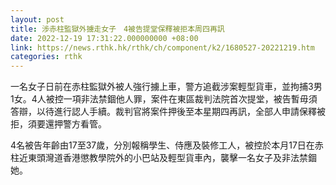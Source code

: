```yaml
---
layout: post
title: 涉赤柱監獄外擄走女子　4被告提堂保釋被拒本周四再訊
date: 2022-12-19 17:31:22.000000000 +08:00
link: https://news.rthk.hk/rthk/ch/component/k2/1680527-20221219.htm
categories: rthk
---
```


一名女子日前在赤柱監獄外被人強行擄上車，警方追截涉案輕型貨車，並拘捕3男1女。4人被控一項非法禁錮他人罪，案件在東區裁判法院首次提堂，被告暫毋須答辯，以待進行認人手續。裁判官將案件押後至本星期四再訊，全部人申請保釋被拒，須要還押警方看管。

4名被告年齡由17至37歲，分別報稱學生、侍應及裝修工人，被控於本月17日在赤柱近東頭灣道香港懲教學院外的小巴站及輕型貨車內，襲擊一名女子及非法禁錮她。
